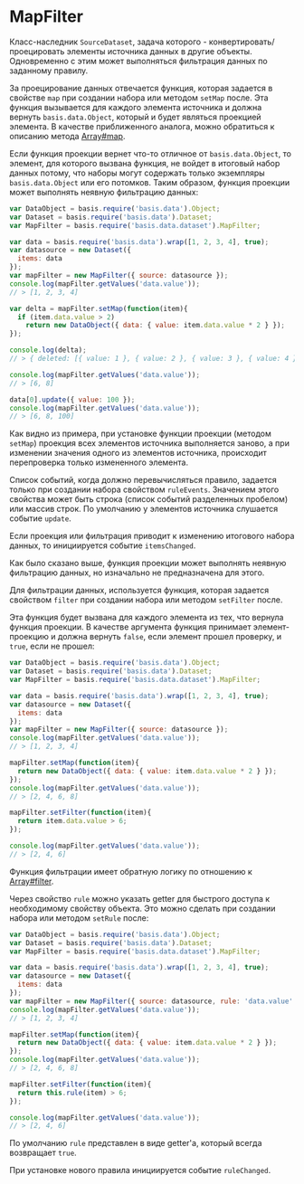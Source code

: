 # MapFilter

Класс-наследник `SourceDataset`, задача которого - конвертировать/проецировать элементы источника данных в другие объекты.
Одновременно с этим может выполняться фильтрация данных по заданному правилу.

За проецирование данных отвечается функция, которая задается в свойстве `map` при создании набора или методом `setMap` после.
Эта функция вызывается для каждого элемента источника и должна вернуть `basis.data.Object`, который и будет являться проекцией элемента.
В качестве приближенного аналога, можно обратиться к описанию метода [Array#map](https://developer.mozilla.org/ru/docs/Web/JavaScript/Reference/Global_Objects/Array/map).

Если функция проекции вернет что-то отличное от `basis.data.Object`, то элемент, для которого вызвана функция, не войдет в итоговый набор данных потому, что наборы могут содержать только экземпляры `basis.data.Object` или его потомков.
Таким образом, функция проекции может выполнять неявную фильтрацию данных:

```js
var DataObject = basis.require('basis.data').Object;
var Dataset = basis.require('basis.data').Dataset;
var MapFilter = basis.require('basis.data.dataset').MapFilter;

var data = basis.require('basis.data').wrap([1, 2, 3, 4], true);
var datasource = new Dataset({
  items: data
});
var mapFilter = new MapFilter({ source: datasource });
console.log(mapFilter.getValues('data.value'));
// > [1, 2, 3, 4]

var delta = mapFilter.setMap(function(item){
  if (item.data.value > 2)
    return new DataObject({ data: { value: item.data.value * 2 } });
});

console.log(delta);
// > { deleted: [{ value: 1 }, { value: 2 }, { value: 3 }, { value: 4 }], inserted: [{ value: 6 }, { value: 8 }] }

console.log(mapFilter.getValues('data.value'));
// > [6, 8]

data[0].update({ value: 100 });
console.log(mapFilter.getValues('data.value'));
// > [6, 8, 100]
```

Как видно из примера, при установке функции проекции (методом `setMap`) проекция всех элементов источника выполняется заново, а при изменении значения одного из элементов источника, происходит перепроверка только измененного элемента.

Список событий, когда должно перевычисляться правило, задается только при создании набора свойством `ruleEvents`.
Значением этого свойства может быть строка (список событий разделенных пробелом) или массив строк. По умолчанию у элементов источника слушается событие `update`.

Если проекция или фильтрация приводит к изменению итогового набора данных, то инициируется событие `itemsChanged`.

Как было сказано выше, функция проекции может выполнять неявную фильтрацию данных, но изначально не предназначена для этого.

Для фильтрации данных, используется функция, которая задается свойством `filter` при создании набора или методом `setFilter` после.

Эта функция будет вызвана для каждого элемента из тех, что вернула функция проекции.
В качестве аргумента функция принимает элемент-проекцию и должна вернуть `false`, если элемент прошел проверку, и `true`, если не прошел:

```js
var DataObject = basis.require('basis.data').Object;
var Dataset = basis.require('basis.data').Dataset;
var MapFilter = basis.require('basis.data.dataset').MapFilter;

var data = basis.require('basis.data').wrap([1, 2, 3, 4], true);
var datasource = new Dataset({
  items: data
});
var mapFilter = new MapFilter({ source: datasource });
console.log(mapFilter.getValues('data.value'));
// > [1, 2, 3, 4]

mapFilter.setMap(function(item){
  return new DataObject({ data: { value: item.data.value * 2 } });
});
console.log(mapFilter.getValues('data.value'));
// > [2, 4, 6, 8]

mapFilter.setFilter(function(item){
  return item.data.value > 6;
});

console.log(mapFilter.getValues('data.value'));
// > [2, 4, 6]
```

Функция фильтрации имеет обратную логику по отношению к [Array#filter](https://developer.mozilla.org/ru/docs/Web/JavaScript/Reference/Global_Objects/Array/filter).

Через свойство `rule` можно указать getter для быстрого доступа к необходимому свойству объекта.
Это можно сделать при создании набора или методом `setRule` после:

```js
var DataObject = basis.require('basis.data').Object;
var Dataset = basis.require('basis.data').Dataset;
var MapFilter = basis.require('basis.data.dataset').MapFilter;

var data = basis.require('basis.data').wrap([1, 2, 3, 4], true);
var datasource = new Dataset({
  items: data
});
var mapFilter = new MapFilter({ source: datasource, rule: 'data.value' });
console.log(mapFilter.getValues('data.value'));
// > [1, 2, 3, 4]

mapFilter.setMap(function(item){
  return new DataObject({ data: { value: item.data.value * 2 } });
});
console.log(mapFilter.getValues('data.value'));
// > [2, 4, 6, 8]

mapFilter.setFilter(function(item){
  return this.rule(item) > 6;
});

console.log(mapFilter.getValues('data.value'));
// > [2, 4, 6]
```

По умолчанию `rule` представлен в виде getter'а, который всегда возвращает `true`.

При установке нового правила инициируется событие `ruleChanged`.
